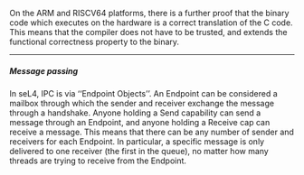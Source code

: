 On the ARM and RISCV64 platforms, there is a further proof that the binary code which executes on the hardware is a correct translation of the C code. This means that the compiler does not have to be trusted, and extends the functional correctness property to the binary.

---

##### Message passing
In seL4, IPC is via ‘‘Endpoint Objects’’. An Endpoint can be considered a mailbox through which the sender and receiver exchange the message through a handshake. Anyone holding a Send capability can send a message through an Endpoint, and anyone holding a Receive cap can receive a message. This means that there can be any number of sender and receivers for each Endpoint. In particular, a specific message is only delivered to one receiver (the first in the queue), no matter how many threads are trying to receive from the Endpoint.